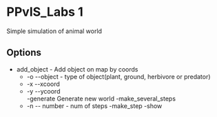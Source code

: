 # PPvIS_Labs 1
Simple simulation of animal world
## Options
  - add_object - Add object on map by coords   
    - -o --object - type of object(plant, ground, herbivore or predator) 
    - -x --xcoord 
    - -y --ycoord    
  -generate      Generate new world
  -make_several_steps 
    - -n -- number - num of steps
  -make_step
  -show
